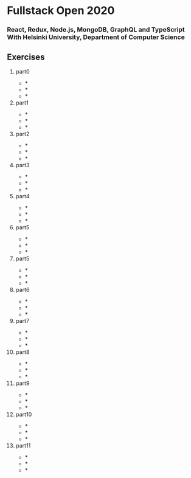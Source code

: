 <h1>Fullstack Open 2020</h1>
    <h3>
      React, Redux, Node.js, MongoDB, GraphQL and TypeScript With Helsinki
      University, Department of Computer Science
    </h3>
    <h2>Exercises</h2>
    <ol>
      <li>part0</li>
      <ul>
        <li>*</li>
        <li>*</li>
        <li>*</li>
      </ul>
      <li>part1</li>
      <ul>
        <li>*</li>
        <li>*</li>
        <li>*</li>
      </ul>
      <li>part2</li>
      <ul>
        <li>*</li>
        <li>*</li>
        <li>*</li>
      </ul>
      <li>part3</li>
      <ul>
        <li>*</li>
        <li>*</li>
        <li>*</li>
      </ul>
      <li>part4</li>
      <ul>
        <li>*</li>
        <li>*</li>
        <li>*</li>
      </ul>
      <li>part5</li>
      <ul>
        <li>*</li>
        <li>*</li>
        <li>*</li>
      </ul>
      <li>part5</li>
      <ul>
        <li>*</li>
        <li>*</li>
        <li>*</li>
      </ul>
      <li>part6</li>
      <ul>
        <li>*</li>
        <li>*</li>
        <li>*</li>
      </ul>
      <li>part7</li>
      <ul>
        <li>*</li>
        <li>*</li>
        <li>*</li>
      </ul>
      <li>part8</li>
      <ul>
        <li>*</li>
        <li>*</li>
        <li>*</li>
      </ul>
      <li>part9</li>
      <ul>
        <li>*</li>
        <li>*</li>
        <li>*</li>
      </ul>
      <li>part10</li>
      <ul>
        <li>*</li>
        <li>*</li>
        <li>*</li>
      </ul>
      <li>part11</li>
      <ul>
        <li>*</li>
        <li>*</li>
        <li>*</li>
      </ul>
    </ol>